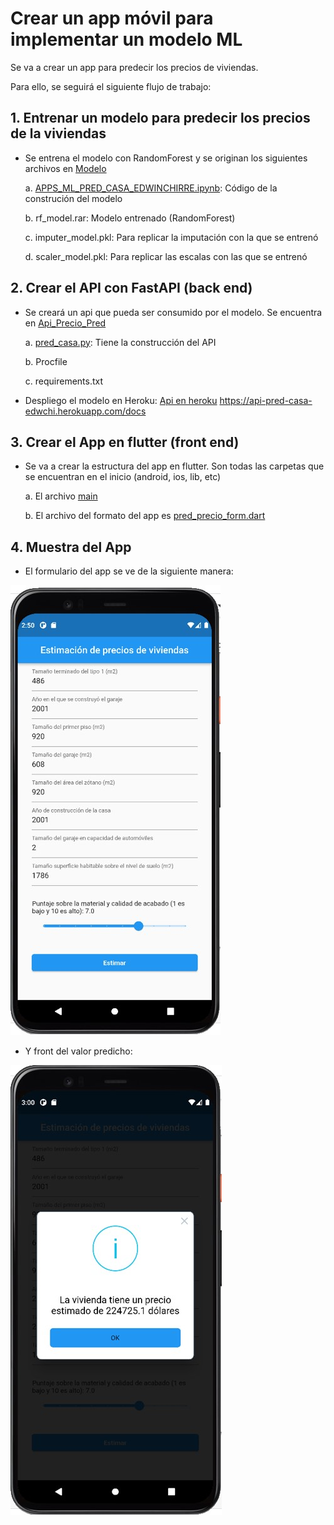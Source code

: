 # Crear un app móvil para implementar un modelo ML

Se va a crear un app para predecir los precios de viviendas. 

Para ello, se seguirá el siguiente flujo de trabajo:

## 1. Entrenar un modelo para predecir los precios de la viviendas

- Se entrena el modelo con RandomForest y se originan los siguientes archivos en [Modelo](https://github.com/EdwinChirre/AppPredecirPrecioVivienda/tree/master/Modelo)

    a. [APPS_ML_PRED_CASA_EDWINCHIRRE.ipynb](https://github.com/EdwinChirre/AppPredecirPrecioVivienda/blob/master/Modelo/APPS_ML_PRED_CASA_EDWINCHIRRE.ipynb): Código de la construción del modelo
    
    b. rf_model.rar: Modelo entrenado (RandomForest)
    
    c. imputer_model.pkl: Para replicar la imputación con la que se entrenó
    
    d. scaler_model.pkl: Para replicar las escalas con las que se entrenó
    
## 2. Crear el API con FastAPI (back end)


- Se creará un api que pueda ser consumido por el modelo. Se encuentra en [Api_Precio_Pred](https://github.com/EdwinChirre/AppPredecirPrecioVivienda/tree/master/Api_Precio_Pred)

    a. [pred_casa.py](https://github.com/EdwinChirre/AppPredecirPrecioVivienda/blob/master/Api_Precio_Pred/pred_casa.py): Tiene la construcción del API
    
    b. Procfile
    
    c. requirements.txt
    
- Despliego el modelo en Heroku: [Api en heroku](https://api-pred-casa-edwchi.herokuapp.com/docs) https://api-pred-casa-edwchi.herokuapp.com/docs

## 3. Crear el App en flutter (front end)

- Se va a crear la estructura del app en flutter. Son todas las carpetas que se encuentran en el inicio (android, ios, lib, etc)

    a. El archivo [main](https://github.com/EdwinChirre/AppPredecirPrecioVivienda/blob/master/lib/main.dart)
    
    b. El archivo del formato del app es [pred_precio_form.dart](https://github.com/EdwinChirre/AppPredecirPrecioVivienda/tree/master/lib/screens)

## 4. Muestra del App

- El formulario del app se ve de la siguiente manera:

![Image text](https://github.com/EdwinChirre/AppPredecirPrecioVivienda/blob/master/FrontApp/Front_Formulario.jpg)

- Y front del valor predicho:
 
![Image text](https://github.com/EdwinChirre/AppPredecirPrecioVivienda/blob/master/FrontApp/Front_Predicho.JPG)

